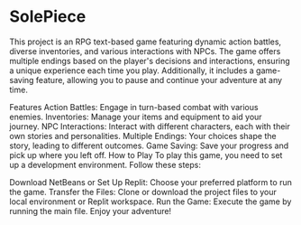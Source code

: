 # SolePiece
This project is an RPG text-based game featuring dynamic action battles, diverse inventories, and various interactions with NPCs. The game offers multiple endings based on the player's decisions and interactions, ensuring a unique experience each time you play. Additionally, it includes a game-saving feature, allowing you to pause and continue your adventure at any time.

Features
Action Battles: Engage in turn-based combat with various enemies.
Inventories: Manage your items and equipment to aid your journey.
NPC Interactions: Interact with different characters, each with their own stories and personalities.
Multiple Endings: Your choices shape the story, leading to different outcomes.
Game Saving: Save your progress and pick up where you left off.
How to Play
To play this game, you need to set up a development environment. Follow these steps:

Download NetBeans or Set Up Replit: Choose your preferred platform to run the game.
Transfer the Files: Clone or download the project files to your local environment or Replit workspace.
Run the Game: Execute the game by running the main file.
Enjoy your adventure!
